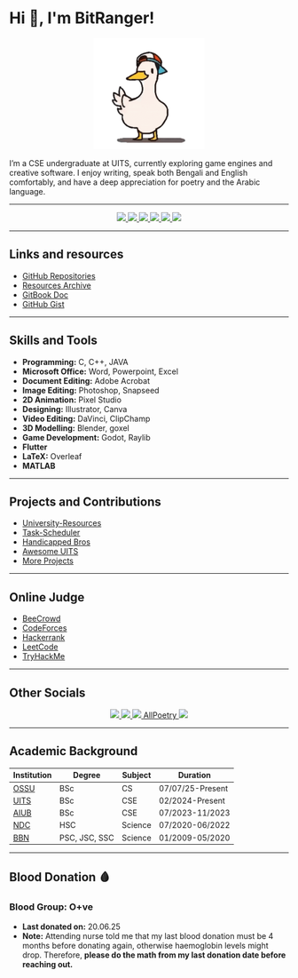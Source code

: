 
# Hi 👋, I'm BitRanger!

<p align="center"><img src="shuba-duck-know-your-meme.gif" height="200px" width="200px"></p>

I’m a CSE undergraduate at UITS, currently exploring game engines and creative software. I enjoy writing, speak both Bengali and English comfortably, and have a deep appreciation for poetry and the Arabic language.

---

<p align="center">
  <a href="https://discordapp.com/users/461953229299646471" target="_blank">
    <img src="https://img.shields.io/badge/Discord-7289DA?style=for-the-badge&logo=discord&logoColor=white" />
  </a>
  <a href="https://mail.google.com/mail/u/0/?tf=cm&fs=1&to=b1tranger.01@gmail.com&hl=en" target="_blank">
    <img src="https://img.shields.io/badge/Gmail-D14836?style=for-the-badge&logo=gmail&logoColor=white" />
  </a>
  <a href="https://www.linkedin.com/in/gaus-saraf-0471b81a4/" target="_blank">
    <img src="https://img.shields.io/badge/LinkedIn-0077B5?style=for-the-badge&logo=linkedin&logoColor=white" />
  </a>
  <a href="https://github.com/b1tranger" target="_blank">
    <img src="https://img.shields.io/badge/GitHub-181717?style=for-the-badge&logo=github&logoColor=white" />
  </a>
  <a href="https://www.behance.net/b1tranger" target="_blank">
    <img src="https://img.shields.io/badge/Behance-1769ff?style=for-the-badge&logo=behance&logoColor=white" />
  </a>
  <a href="https://m.facebook.com/bink.birb/" target="_blank">
      <img src="https://img.shields.io/badge/Facebook-1877F2?style=for-the-badge&logo=facebook&logoColor=white" />
  </a>
</p>

---

## Links and resources
* [GitHub Repositories](https://github.com/b1tranger?tab=repositories)
* [Resources Archive](https://b1tranger.netlify.app/dump)
* [GitBook Doc](https://b1tranger.gitbook.io/archive/)
* [GitHub Gist](https://gist.github.com/b1tranger)

---

## Skills and Tools
* **Programming:** C, C++, JAVA
* **Microsoft Office:** Word, Powerpoint, Excel
* **Document Editing:** Adobe Acrobat
* **Image Editing:** Photoshop, Snapseed
* **2D Animation:** Pixel Studio
* **Designing:** Illustrator, Canva
* **Video Editing:** DaVinci, ClipChamp
* **3D Modelling:** Blender, goxel
* **Game Development:** Godot, Raylib
* **Flutter**
* **LaTeX:** Overleaf
* **MATLAB**

---

## Projects and Contributions
* [University-Resources](https://b1tacad.netlify.app/)
* [Task-Scheduler](https://b1tsched.netlify.app/)
* [Handicapped Bros](https://github.com/Handicapped-Bros)
* [Awesome UITS](https://github.com/oU1TS)
* [More Projects](https://b1tranger.netlify.app/projects)

---

## Online Judge
* [BeeCrowd](https://judge.beecrowd.com/en/profile/463909)
* [CodeForces](https://codeforces.com/profile/BitRanger)
* [Hackerrank](https://www.hackerrank.com/profile/b1tranger)
* [LeetCode](https://leetcode.com/u/b1ranger/)
* [TryHackMe](https://tryhackme.com/p/b1tranger)

---

## Other Socials
<p align="center">
    <a href="https://www.instagram.com/b1tranger/" target="_blank">
        <img src="https://img.shields.io/badge/Instagram-E4405F?style=for-the-badge&logo=instagram&logoColor=white" />
    </a>
    <a href="https://x.com/b1tranger" target="_blank">
        <img src="https://img.shields.io/badge/Twitter-1DA1F2?style=for-the-badge&logo=twitter&logoColor=white" />
    </a>
    <a href="https://steamcommunity.com/id/BitRanger/" target="_blank">
        <img src="https://img.shields.io/badge/Steam-000000?style=for-the-badge&logo=steam&logoColor=white" />
    </a>
    <a href="https://allpoetry.com/B1tranger" target="_blank">
        AllPoetry
    </a>
    <a href="https://b1tranger.blogspot.com/" target="_blank">
        <img src="https://img.shields.io/badge/Blogger-FF5722?style=for-the-badge&logo=blogger&logoColor=white" />
    </a>
</p>

---

## Academic Background

| Institution                               | Degree | Subject | Duration          |
| ----------------------------------------- | ------ | ------- | ----------------- |
| [OSSU](https://ossu.firebaseapp.com/#/)  |BSc | CS | 07/07/25-Present |
| [UITS](https://uits.edu.bd/)                             | BSc    | CSE     | 02/2024-Present   |
| [AIUB](https://www.aiub.edu/)             | BSc    | CSE     | 07/2023-11/2023   |
| [NDC](https://ndc.edu.bd/)                 | HSC    | Science | 07/2020-06/2022   |
| [BBN](https://www.bbnsc.edu.bd/)           | PSC, JSC, SSC | Science | 01/2009-05/2020   |

---

## Blood Donation 🩸
### Blood Group: O+ve
* **Last donated on:** 20.06.25
* **Note:** Attending nurse told me that my last blood donation must be 4 months before donating again, otherwise haemoglobin levels might drop. Therefore, **please do the math from my last donation date before reaching out.**
